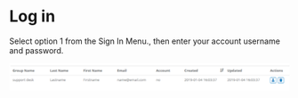 # Log in

Select option 1 from the Sign In Menu., then enter your account username and password.

![](../../.gitbook/assets/image%20%28116%29.png)


